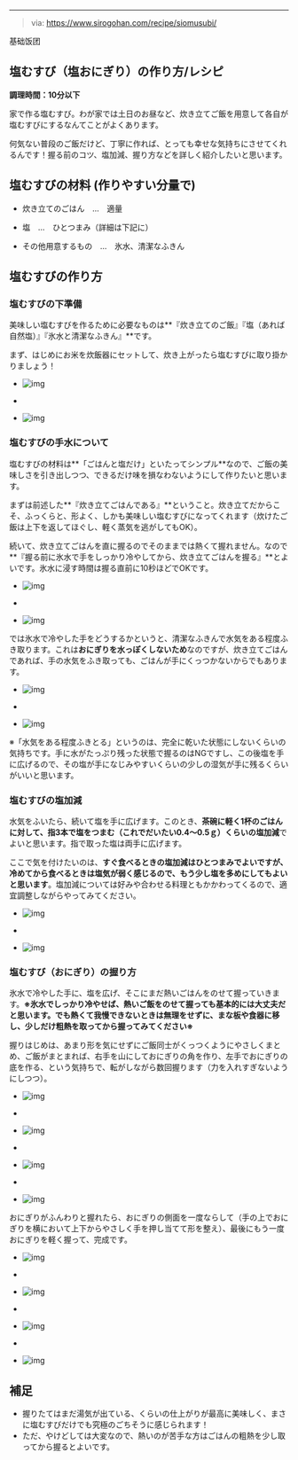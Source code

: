 ---


> via: https://www.sirogohan.com/recipe/siomusubi/

基础饭团

##  塩むすび（塩おにぎり）の作り方/レシピ

**調理時間：10分以下**

家で作る塩むすび。わが家では土日のお昼など、炊き立てご飯を用意して各自が塩むすびにするなんてことがよくあります。

何気ない普段のご飯だけど、丁寧に作れば、とっても幸せな気持ちにさせてくれるんです！握る前のコツ、塩加減、握り方などを詳しく紹介したいと思います。

## 塩むすびの材料 (作りやすい分量で)

- 炊き立てのごはん　…　適量
- 塩　…　ひとつまみ（詳細は下記に）

- その他用意するもの　…　氷水、清潔なふきん




## 塩むすびの作り方

### 塩むすびの下準備

美味しい塩むすびを作るために必要なものは**『炊き立てのご飯』『塩（あれば自然塩）』『氷水と清潔なふきん』**です。

まず、はじめにお米を炊飯器にセットして、炊き上がったら塩むすびに取り掛かりましょう！

- ![img](_assets/盐饭团/siomusubi1.JPG)
-  

- ![img](_assets/盐饭团/siomusubi2.JPG)

### 塩むすびの手水について

塩むすびの材料は**「ごはんと塩だけ」といたってシンプル**なので、ご飯の美味しさを引き出しつつ、できるだけ味を損なわないようにして作りたいと思います。

まずは前述した**『炊き立てごはんである』**ということ。炊き立てだからこそ、ふっくらと、形よく、しかも美味しい塩むすびになってくれます（炊けたご飯は上下を返してほぐし、軽く蒸気を逃がしてもOK）。

続いて、炊き立てごはんを直に握るのでそのままでは熱くて握れません。なので**『握る前に氷水で手をしっかり冷やしてから、炊き立てごはんを握る』**とよいです。氷水に浸す時間は握る直前に10秒ほどでOKです。

- ![img](_assets/盐饭团/siomusubi3.JPG)
-  

- ![img](_assets/盐饭团/siomusubi4.JPG)

では氷水で冷やした手をどうするかというと、清潔なふきんで水気をある程度ふき取ります。これは**おにぎりを水っぽくしないため**なのですが、炊き立てごはんであれば、手の水気をふき取っても、ごはんが手にくっつかないからでもあります。

- ![img](_assets/盐饭团/siomusubi5.JPG)
-  

- ![img](_assets/盐饭团/siomusubi6.JPG)

※「水気をある程度ふきとる」というのは、完全に乾いた状態にしないくらいの気持ちです。手に水がたっぷり残った状態で握るのはNGですし、この後塩を手に広げるので、その塩が手になじみやすいくらいの少しの湿気が手に残るくらいがいいと思います。

### 塩むすびの塩加減

水気をふいたら、続いて塩を手に広げます。このとき、**茶碗に軽く1杯のごはんに対して、指3本で塩をつまむ（これでだいたい0.4〜0.5ｇ）くらいの塩加減**でよいと思います。指で取った塩は両手に広げます。

ここで気を付けたいのは、**すぐ食べるときの塩加減はひとつまみでよいですが、冷めてから食べるときは塩気が弱く感じるので、もう少し塩を多めにしてもよいと思います**。塩加減については好みや合わせる料理ともかかわってくるので、適宜調整しながらやってみてください。

- ![img](_assets/盐饭团/siomusubi7.JPG)
-  

- ![img](_assets/盐饭团/siomusubi8.JPG)

### 塩むすび（おにぎり）の握り方

氷水で冷やした手に、塩を広げ、そこにまだ熱いごはんをのせて握っていきます。**※氷水でしっかり冷やせば、熱いご飯をのせて握っても基本的には大丈夫だと思います。でも熱くて我慢できないときは無理をせずに、まな板や食器に移し、少しだけ粗熱を取ってから握ってみてください※**

握りはじめは、あまり形を気にせずにご飯同士がくっつくようにやさしくまとめ、ご飯がまとまれば、右手を山にしておにぎりの角を作り、左手でおにぎりの底を作る、という気持ちで、転がしながら数回握ります（力を入れすぎないようにしつつ）。

- ![img](_assets/盐饭团/siomusubi10.JPG)
-  

- ![img](_assets/盐饭团/siomusubi11.JPG)
-  

- ![img](_assets/盐饭团/siomusubi13.JPG)
-  

- ![img](_assets/盐饭团/siomusubi14.JPG)

おにぎりがふんわりと握れたら、おにぎりの側面を一度ならして（手の上でおにぎりを横において上下からやさしく手を押し当てて形を整え）、最後にもう一度おにぎりを軽く握って、完成です。

- ![img](_assets/盐饭团/siomusubi15.JPG)
-  

- ![img](_assets/盐饭团/siomusubi12.JPG)
-  

- ![img](_assets/盐饭团/siomusubi16.JPG)
-  

- ![img](_assets/盐饭团/siomusubiyokosmall.JPG)



## 補足

 

- 握りたてはまだ湯気が出ている、くらいの仕上がりが最高に美味しく、まさに塩むすびだけでも究極のごちそうに感じられます！
- ただ、やけどしては大変なので、熱いのが苦手な方はごはんの粗熱を少し取ってから握るとよいです。